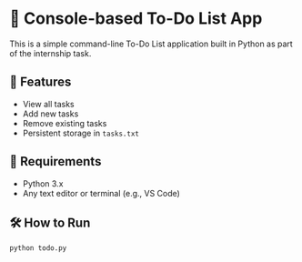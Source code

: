 # 📝 Console-based To-Do List App

This is a simple command-line To-Do List application built in Python as part of the internship task.

## 🚀 Features
- View all tasks
- Add new tasks
- Remove existing tasks
- Persistent storage in `tasks.txt`

## 📂 Requirements
- Python 3.x
- Any text editor or terminal (e.g., VS Code)

## 🛠️ How to Run

```bash
python todo.py
